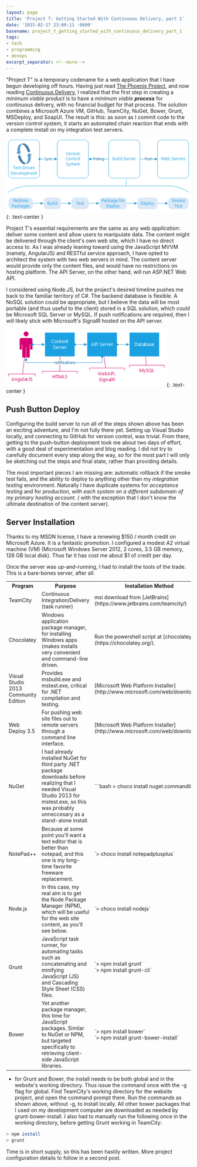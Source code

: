 ```yaml
---
layout: page
title: 'Project T: Getting Started With Continuous Delivery, part 1'
date: '2015-02-17 23:00:11 -0600'
basename: project_t_getting_started_with_continuous_delivery_part_1
tags:
- tech
- programming
- devops
excerpt_separator: <!--more-->
---
```


"Project T" is a temporary codename for a web application that I have begun
developing off hours. Having just read [The Phoenix
Project](http://itrevolution.com/books/phoenix-project-devops-book/), and now reading [Continuous Delivery](http://continuousdelivery.com/resources/), I
realized that the first step in creating a _minimum viable product_ is to have a
_minimum viable **process**_ for continuous delivery, with no financial budget
for that process. The solution combines a Microsoft Azure VM, GitHub, TeamCity,
NuGet, Bower, Grunt, MSDeploy, and SoapUI. The result is this: as soon as I
commit code to the version control system, it starts an automated chain reaction
that ends with a complete install on my integration test servers.

![deployment pipeline image](/images/deploymentPipeline.png){: .text-center }

<!--more-->

Project T's essential requirements are the same as any web _application_:
deliver some content and allow users to manipulate data. The content might be
delivered through the client's own web site, which I have no direct access to.
As I was already leaning toward using the JavaScript MVVM (namely, AngularJS)
and RESTful service approach, I have opted to architect the system with two web
servers in mind. The content server would provide only the content files, and
would have no restrictions on hosting platform. The API Server, on the other
hand, will run ASP.NET Web API.

I considered using Node.JS, but the project's desired timeline pushes me back to
the familiar territory of C#. The backend database is flexible. A NoSQL solution
could be appropriate, but I believe the data will be most portable (and thus
useful to the client) stored in a SQL solution, which could be Microsoft SQL
Server or MySQL. If push notifications are required, then I will likely stick
with Microsoft's SignalR hosted on the API server.

![architecture diagram](/images/architecture.png){: .text-center }

## Push Button Deploy

Configuring the build server to run all of the steps shown above has been an
exciting adventure, and I'm not fully there yet. Setting up Visual Studio
locally, and connecting to GitHub for version control, was trivial. From there,
getting to the push-button deployment took me about two days of effort, with a
good deal of experimentation and blog reading. I did not try to carefully
document every step along the way, so for the most part I will only be sketching
out the steps and final state, rather than providing details.

The most important pieces I am missing are: automatic rollback if the smoke test
fails, and the ability to deploy to anything other than my _integration testing_
environment. Naturally I have duplicate systems for _acceptance testing_ and for
_production_*, with each system on a different subdomain of my primary hosting
account. (* with the exception that I don't know the ultimate destination of the
content server).

## Server Installation

Thanks to my MSDN license, I have a renewing $150 / month credit on Microsoft
Azure. It is a fantastic promotion. I configured a modest A2 virtual machine
(VM) (Microsoft Windows Server 2012, 2 cores, 3.5 GB memory, 126 GB local disk).
Thus far it has cost me about $1 of credit per day.

Once the server was up-and-running, I had to install the tools of the trade.
This is a bare-bones server, after all.

<div class="striped">
<table>
<tr>
<th width="15%">Program</th>
<th width="50%">Purpose</th>
<th width="35%">Installation Method</th>
</tr>
<tr>
<td>TeamCity</td>
<td>Continuous Integration/Delivery (task runner)</td>
<td>msi download from [JetBrains](https://www.jetbrains.com/teamcity/)</td>
</tr>
<tr>
<td>Chocolatey</td>
<td>Windows application package manager, for installing Windows apps (makes installs very convenient and command-line driven.</td>
<td>Run the powershell script at [chocolatey.org](https://chocolatey.org/).
</td>
</tr>
<tr>
<td>Visual Studio 2013 Community Edition</td>
<td>Provides msbuild.exe and mstest.exe, critical for .NET compilation and testing.</td>
<td>[Microsoft Web Platform Installer](http://www.microsoft.com/web/downloads/)</td>
</tr>
<tr>
<td>Web Deploy 3.5</td>
<td>For pushing web site files out to remote servers through a command line interface.</td>
<td>[Microsoft Web Platform Installer](http://www.microsoft.com/web/downloads/)</td>
</tr>
<tr>
<td>NuGet</td>
<td>I had already installed NuGet for third party .NET package downloads before realizing that I needed Visual Studio 2013 for mstest.exe, so this was probably unneccesary as a stand-alone install.</td>
<td>
```bash
> choco install nuget.commandline
```
</td>
</tr>
<tr>
<td>NotePad++</td>
<td>Because at some point you'll want a text editor that is better than notepad, and this one is my long-time favorite freeware replacement.</td>
<td>
`> choco install notepadplusplus`
</td>
</tr>
<tr>
<td>Node.js</td>
<td>In this case, my real aim is to get the Node Package Manager (NPM), which will be useful for the web site content, as you'll see below.</td>
<td>
`> choco install nodejs`
</td>
</tr>
<tr>
<td>Grunt</td>
<td>JavaScript task runner, for automating tasks such as concatenating and minifying JavaScript (JS) and Cascading Style Sheet (CSS) files.
</td>
<td>
`> npm install grunt`<br>
`> npm install grunt-cli`
</td>
</tr>
<tr>
<td>Bower</td>
<td>Yet another package manager, this time for JavaScript packages. Similar to NuGet or NPM, but targeted specifically to retrieving client-side JavaScript libraries.</td>
<td>
`> npm install bower`<br>
`> npm install grunt-bower-install`
</td>
</tr>
</table>
</div>

* for Grunt and Bower, the install needs to be both global and in the website's
  working directory. Thus issue the command once with the -g flag for global.
  Find TeamCity's working directory for the website project, and open the
  command prompt there. Run the commands as shown above, without -g, to install
  locally. All other bower packages that I used on my development computer are
  downloaded as needed by grunt-bower-install. I also had to manually run the
  following once in the working directory, before getting Grunt working in
  TeamCity:

```bash
> npm install
> grunt
```

Time is in short supply, so this has been hastily written. More project
configuration details to follow in a second post.

